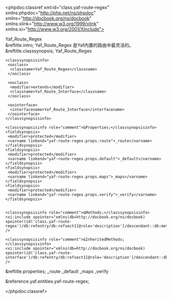 <?xml version="1.0" encoding="utf-8"?>
<!-- $Revision: 320070 $ -->

<phpdoc:classref xml:id="class.yaf-route-regex" xmlns:phpdoc="http://php.net/ns/phpdoc" xmlns="http://docbook.org/ns/docbook" xmlns:xlink="http://www.w3.org/1999/xlink" xmlns:xi="http://www.w3.org/2001/XInclude">

 <title>The Yaf_Route_Regex class</title>
 <titleabbrev>Yaf_Route_Regex</titleabbrev>

 <partintro>

<!-- {{{ Yaf_Route_Regex intro -->
  <section xml:id="yaf-route-regex.intro">
   &reftitle.intro;
   <para>
     <classname>Yaf_Route_Regex</classname> 是Yaf内置的路由中最灵活的。
   </para>
  </section>
<!-- }}} -->

  <section xml:id="yaf-route-regex.synopsis">
   &reftitle.classsynopsis;

<!-- {{{ Synopsis -->
   <classsynopsis>
    <ooclass><classname>Yaf_Route_Regex</classname></ooclass>

<!-- {{{ Class synopsis -->
    <classsynopsisinfo>
     <ooclass>
      <classname>Yaf_Route_Regex</classname>
     </ooclass>
     
     <ooclass>
      <modifier>extends</modifier>
      <classname>Yaf_Route_Interface</classname>
     </ooclass>
     
     <oointerface>
      <interfacename>Yaf_Route_Interface</interfacename>
     </oointerface>
    </classsynopsisinfo>
<!-- }}} -->
    <classsynopsisinfo role="comment">&Properties;</classsynopsisinfo>
    <fieldsynopsis>
     <modifier>protected</modifier>
     <varname linkend="yaf-route-regex.props.route">_route</varname>
    </fieldsynopsis>
    <fieldsynopsis>
     <modifier>protected</modifier>
     <varname linkend="yaf-route-regex.props.default">_default</varname>
    </fieldsynopsis>
    <fieldsynopsis>
     <modifier>protected</modifier>
     <varname linkend="yaf-route-regex.props.maps">_maps</varname>
    </fieldsynopsis>
    <fieldsynopsis>
     <modifier>protected</modifier>
     <varname linkend="yaf-route-regex.props.verify">_verify</varname>
    </fieldsynopsis>

    
    <classsynopsisinfo role="comment">&Methods;</classsynopsisinfo>
    <xi:include xpointer="xmlns(db=http://docbook.org/ns/docbook) xpointer(id('class.yaf-route-regex')/db:refentry/db:refsect1[@role='description']/descendant::db:methodsynopsis[1])" />
    
    <classsynopsisinfo role="comment">&InheritedMethods;</classsynopsisinfo>
    <xi:include xpointer="xmlns(db=http://docbook.org/ns/docbook) xpointer(id('class.yaf-route-interface')/db:refentry/db:refsect1[@role='description']/descendant::db:methodsynopsis[1])" />

   </classsynopsis>
<!-- }}} -->

  </section>

  
<!-- {{{ Yaf_Route_Regex properties -->
  <section xml:id="yaf-route-regex.props">
   &reftitle.properties;
   <variablelist>
    <varlistentry xml:id="yaf-route-regex.props.route">
     <term><varname>_route</varname></term>
     <listitem>
      <para></para>
     </listitem>
    </varlistentry>
    <varlistentry xml:id="yaf-route-regex.props.default">
     <term><varname>_default</varname></term>
     <listitem>
      <para></para>
     </listitem>
    </varlistentry>
    <varlistentry xml:id="yaf-route-regex.props.maps">
     <term><varname>_maps</varname></term>
     <listitem>
      <para></para>
     </listitem>
    </varlistentry>
    <varlistentry xml:id="yaf-route-regex.props.verify">
     <term><varname>_verify</varname></term>
     <listitem>
      <para></para>
     </listitem>
    </varlistentry>
   </variablelist>
  </section>
<!-- }}} -->


 </partintro>

 &reference.yaf.entities.yaf-route-regex;

</phpdoc:classref>

<!-- Keep this comment at the end of the file
Local variables:
mode: sgml
sgml-omittag:t
sgml-shorttag:t
sgml-minimize-attributes:nil
sgml-always-quote-attributes:t
sgml-indent-step:1
sgml-indent-data:t
indent-tabs-mode:nil
sgml-parent-document:nil
sgml-default-dtd-file:"~/.phpdoc/manual.ced"
sgml-exposed-tags:nil
sgml-local-catalogs:nil
sgml-local-ecat-files:nil
End:
vim600: syn=xml fen fdm=syntax fdl=2 si
vim: et tw=78 syn=sgml
vi: ts=1 sw=1
-->
